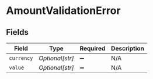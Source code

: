 # AmountValidationError


## Fields

| Field              | Type               | Required           | Description        |
| ------------------ | ------------------ | ------------------ | ------------------ |
| `currency`         | *Optional[str]*    | :heavy_minus_sign: | N/A                |
| `value`            | *Optional[str]*    | :heavy_minus_sign: | N/A                |